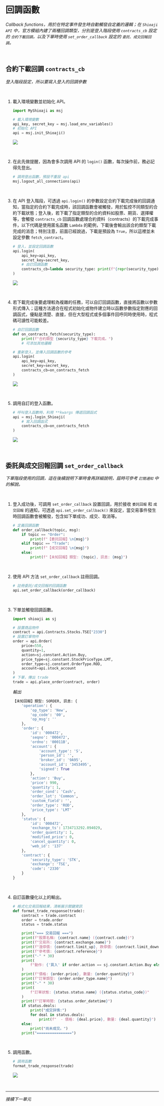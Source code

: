 # 回調函數

_Callback functions，用於在特定事件發生時自動觸發自定義的邏輯；在 `Shioaji API` 中，官方模組內建了兩種回調類型，分別是登入階段使用 `contracts_cb` 設定的 `合約下載回調`，以及下單時使用 `set_order_callback` 設定的 `委託、成交回報回調`。_

<br>

## 合約下載回調 `contracts_cb`

_登入階段設定，所以要寫入登入的回調參數_

<br>

1. 載入環境變數並初始化 API。

    ```python
    import MyShioaji as msj

    # 載入環境變數
    api_key, secret_key = msj.load_env_variables()
    # 初始化 API
    api = msj.init_Shioaji()
    ```

    ![](images/img_97.png)

<br>

2. 在此先做提醒，因為會多次調用 API 的 `login()` 函數，每次操作前，務必記得先登出。

    ```python
    # 調用登出函數，預設不重設 api
    msj.logout_all_connections(api)
    ```

<br>

3. 在 API 登入階段，可透過 `api.login()` 的參數設定合約下載完成後的回調通知，當指定的合約下載完成時，該回調函數會被觸發，用於監控不同類型的合約下載狀態；登入後，若下載了指定類型的合約資料如股票、期貨、選擇權等，會觸發 `contracts_cb` 回調函數處理合約資料（contracts）的下載完成事件，以下代碼是使用匿名函數 `Lambda` 的範例，下載後會輸出該合約類型下載完成的消息；特別注意，前面已經說過，下載是預設為 `True`，所以這裡並未設定參數 `fetch_contract`。

    ```python
    # 登入，並設定回調函數
    api.login(
        api_key=api_key,
        secret_key=secret_key,
        # 自訂回調函數
        contracts_cb=lambda security_type: print(f"{repr(security_type)} fetch done.")
    )
    ```

    ![](images/img_98.png)

<br>

4. 若下載完成後要處理較為複雜的任務，可以自訂回調函數，直接將函數以參數形式傳入；這種方法適合在程式初始化或物件建立時以函數參數指定對應的回調函式，優點是清楚、直接，但在大型程式或多個事件回呼同時使用時，程式碼可讀性可能較差。

    ```python
    # 自訂回調函數
    def on_contracts_fetch(security_type):
        print(f"合約類型 {security_type} 下載完成。")
        # 可添加其他邏輯

    # 重新登入，並傳入回調函數的參考
    api.login(
        api_key=api_key,
        secret_key=secret_key,
        contracts_cb=on_contracts_fetch
    )
    ```

    ![](images/img_99.png)

<br>

5. 調用自訂的登入函數。

    ```python
    # 呼叫登入函數時，利用 **kwargs 傳遞回調函式
    api = msj.login_Shioaji(
        # 寫入回調函式
        contracts_cb=on_contracts_fetch
    )
    ```

    ![](images/img_123.png)

<br>

## 委託與成交回報回調 `set_order_callback`

_下單階段使用的回調，這在後續說明下單時會再詳細說明，屆時可參考 `訂閱通知` 中的解說。_

<br>

1. 登入成功後，可調用 `set_order_callback` 設置回調，用於接收 `委託回報` 和 `成交回報` 的通知，可透過 `api.set_order_callback()` 來設定，當交易事件發生時回調函數會被觸發，包含如下單成功、成交、取消等。

    ```python
    # 定義回調函數
    def order_callback(topic, msg):
        if topic == "Order":
            print(f"【委託回報】\n{msg}")
        elif topic == "Trade":
            print(f"【成交回報】\n{msg}")
        else:
            print(f"【未知回報】類型: {topic}, 訊息: {msg}")
    ```

<br>

2. 使用 API 方法 `set_order_callback` 註冊回調。

    ```python
    # 註冊委託/成交回報的回調函數
    api.set_order_callback(order_callback)
    ```

<br>

3. 下單並觸發回調函數。

    ```python
    import shioaji as sj

    # 設置商品物件
    contract = api.Contracts.Stocks.TSE["2330"]
    # 設置訂單物件
    order = api.Order(
        price=550,
        quantity=1,
        action=sj.constant.Action.Buy,
        price_type=sj.constant.StockPriceType.LMT,
        order_type=sj.constant.OrderType.ROD,
        account=api.stock_account
    )
    # 下單，傳出 trade
    trade = api.place_order(contract, order)
    ```

    _輸出_

    ```python
    【未知回報】類型: SORDER, 訊息: {
        'operation': {
            'op_type': 'New', 
            'op_code': '00', 
            'op_msg': ''
        }, 
        'order': {
            'id': '000472', 
            'seqno': '000472', 
            'ordno': '00011B', 
            'account': {
                'account_type': 'S', 
                'person_id': '', 
                'broker_id': '9A95', 
                'account_id': '3453495', 
                'signed': True
            }, 
            'action': 'Buy', 
            'price': 990, 
            'quantity': 1, 
            'order_cond': 'Cash', 
            'order_lot': 'Common', 
            'custom_field': '', 
            'order_type': 'ROD', 
            'price_type': 'LMT'
        }, 
        'status': {
            'id': '000472', 
            'exchange_ts': 1734713292.094029, 
            'order_quantity': 1, 
            'modified_price': 0, 
            'cancel_quantity': 0, 
            'web_id': '137'
        }, 
        'contract': {
            'security_type': 'STK', 
            'exchange': 'TSE', 
            'code': '2330'
        }
    }
    ```

<br>

4. 自訂函數優化以上的輸出。

    ```python
    # 格式化交易回報結果，清晰展示關鍵資訊
    def format_trade_response(trade):
        contract = trade.contract
        order = trade.order
        status = trade.status

        print("=== 交易回報 ===")
        print(f"股票名稱: {contract.name} ({contract.code})")
        print(f"交易所: {contract.exchange.name}")
        print(f"漲停價: {contract.limit_up}, 跌停價: {contract.limit_down}")
        print(f"參考價: {contract.reference}")
        print("-" * 30)
        print(
            f"動作: {'買入' if order.action == sj.constant.Action.Buy else '賣出'}"
        )
        print(f"價格: {order.price}, 數量: {order.quantity}")
        print(f"訂單類型: {order.order_type.name}")
        print("-" * 30)
        print(
            f"訂單狀態: {status.status.name} ({status.status_code})"
        )
        print(f"訂單時間: {status.order_datetime}")
        if status.deals:
            print("成交詳情:")
            for deal in status.deals:
                print(f"  - 價格: {deal.price}, 數量: {deal.quantity}")
        else:
            print("尚未成交。")
        print("================")
    ```

<br>

5. 調用函數。

    ```python
    # 調用函數
    format_trade_response(trade)
    ```

    ![](images/img_100.png)

<br>

___

_接續下一單元_
